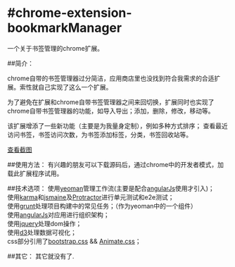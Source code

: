 #chrome-extension-bookmarkManager
================================

一个关于书签管理的chrome扩展。

##简介：

chrome自带的书签管理器过分简洁，应用商店里也没找到符合我需求的合适扩展。索性就自己实现了这么一个扩展。

为了避免在扩展和chrome自带书签管理器之间来回切换，扩展同时也实现了chrome自带书签管理器的功能，如导入导出；添加，删除，修改，移动等。

该扩展增添了一些新功能（主要是为我量身定制），例如多种方式排序； 查看最近访问书签，书签访问次数，为书签添加标签，分类，书签回收站等。

<a href="http://julienedies.github.io/demos/bookmarkManager/index.html"> 查看截图</a>

##使用方法：
有兴趣的朋友可以下载源码后，通过chrome中的开发者模式，加载此扩展程序试用。

##技术选项：
使用<a href="http://yeoman.io/">yeoman</a>管理工作流(主要是配合<a href="https://angularjs.org/">angularJs</a>使用才引入)；  <br />
使用<a href="http://karma-runner.github.io/0.12/index.html">karma</a>和<a href="http://jasmine.github.io/">jsmaine</a>及<a href="https://github.com/angular/protractor">Protractor</a>进行单元测试和e2e测试；   <br />
使用<a href="http://gruntjs.com/">grunt</a>处理项目构建中的常见任务；（作为yeoman中的一个组件）    <br />
使用<a href="https://angularjs.org/">angularJs</a>对应用进行组织架构；  <br />
使用<a href="http://jquery.com/">jquery</a>处理dom操作；  <br />
使用<a href="http://d3js.org/">d3</a>处理数据可视化；  <br />
css部分引用了<a href="http://getbootstrap.com/">bootstrap.css</a> && <a href="http://daneden.github.io/animate.css/">Animate.css</a>；

##其它：
其它就没有了.


